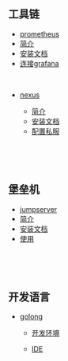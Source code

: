 ##           工具链 



*  [prometheus]()
  * [简介](prometheus/简介.md)
  * [安装文档](prometheus/install.md)
  * [连接grafana](promeetheus/graph)

​                 

* [nexus]()

  * [简介](nexus/introduce.md)
  * [安装文档](nexus/install.md)
  * [配置私服](nexus/私服.md)

  ​         ​                                

​                

##           堡垒机



*  [jumpserver]()
  *  [简介](jumpserver/介绍.md)
  *  [安装文档](jumpserver/install.md)
  *  [使用](jumpserver/use.md)

​             

​            

##  开发语言



* [golong]()

  * [开发环境]()

  * [IDE]()


​                      

​                         

​             





